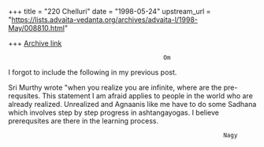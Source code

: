 +++
title = "220 Chelluri"
date = "1998-05-24"
upstream_url = "https://lists.advaita-vedanta.org/archives/advaita-l/1998-May/008810.html"

+++
[Archive link](https://lists.advaita-vedanta.org/archives/advaita-l/1998-May/008810.html)

                                                Om
I forgot to include the following in my previous post.

Sri Murthy wrote "when you realize you are infinite, where are the pre-
requsites.
This statement I am afraid applies to people in the  world who are already
realized.
Unrealized and Agnaanis like me have to do some Sadhana which involves step by
step progress in ashtangayogas.  I believe prerequsites are there in the
learning process.

                                                                 Nagy

